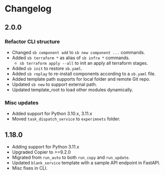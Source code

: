 # Changelog

## 2.0.0

### Refactor CLI structure

- Changed `sb component add` to `sb new component ...` commands.
- Added `sb terraform *` as alias of `sb infra *` commands.
  - `sb terraform apply --all` to init an apply all terraform stages.
- Added `sb init` to restore `sb.yaml`.
- Added `sb replay` to re-install components according to a `sb.yaml` file.
- Added template path supports for local folder and remote Git repo.
- Updated `sb new` to support external path.
- Updated template_root to load other modules dynamically.

### Misc updates

- Added support for Python 3.10.x, 3.11.x
- Moved `task_dispatch_service` to `experimnets` folder.

## 1.18.0

- Adding support for Python 3.11.x
- Upgraded Copier to >=9.2.0
- Migrated from `run_auto` to both `run_copy` and `run_update`.
- Updated `blank_service` template with a sample API endpoint in FastAPI.
- Misc fixes in CLI.
